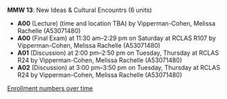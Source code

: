 **MMW 13**: New Ideas & Cultural Encountrs (6 units)

- **A00** (Lecture) (time and location TBA) by Vipperman-Cohen, Melissa Rachelle (A53071480)
- **A00** (Final Exam) at 11:30 am–2:29 pm on Saturday at RCLAS R107 by Vipperman-Cohen, Melissa Rachelle (A53071480)
- **A01** (Discussion) at 2:00 pm–2:50 pm on Tuesday, Thursday at RCLAS R24 by Vipperman-Cohen, Melissa Rachelle (A53071480)
- **A02** (Discussion) at 3:00 pm–3:50 pm on Tuesday, Thursday at RCLAS R24 by Vipperman-Cohen, Melissa Rachelle (A53071480)

[Enrollment numbers over time](./MMW13.tsv)
